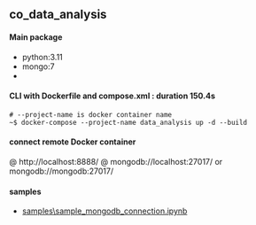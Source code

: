 ## co_data_analysis
#### Main package
- python:3.11
- mongo:7
- 
#### CLI with Dockerfile and compose.xml : duration 150.4s
```
# --project-name is docker container name
~$ docker-compose --project-name data_analysis up -d --build
```
#### connect remote Docker container
@ http://localhost:8888/
@ mongodb://localhost:27017/ or mongodb://mongodb:27017/

#### samples
- [samples\sample_mongodb_connection.ipynb](./samples/sample_mongodb_connection.ipynb)
